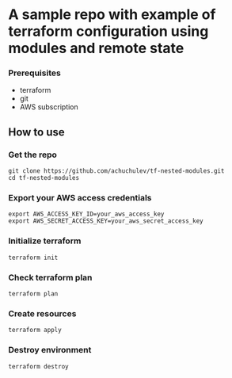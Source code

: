 # A sample repo with example of terraform configuration using modules and remote state

### Prerequisites

- terraform
- git
- AWS subscription

## How to use

### Get the repo

```
git clone https://github.com/achuchulev/tf-nested-modules.git
cd tf-nested-modules
```

### Export your AWS access credentials

```
export AWS_ACCESS_KEY_ID=your_aws_access_key
export AWS_SECRET_ACCESS_KEY=your_aws_secret_access_key
```

### Initialize terraform

```
terraform init
```

### Check terraform plan

```
terraform plan
```

### Create resources

```
terraform apply
```

### Destroy environment

```
terraform destroy
```
